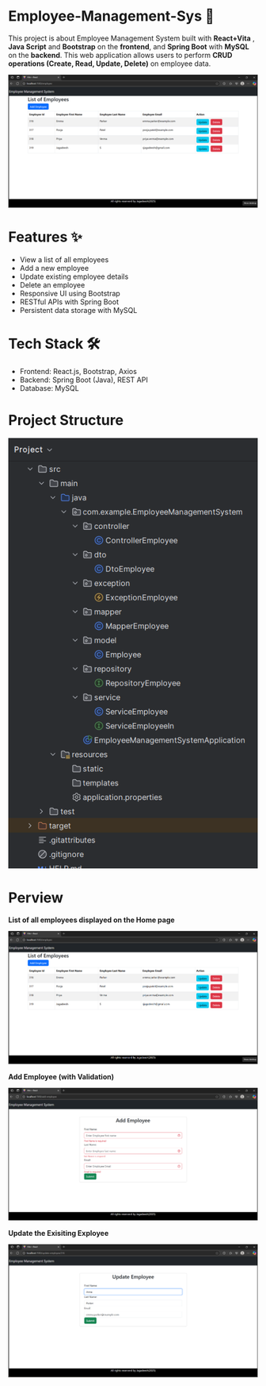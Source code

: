 # Employee-Management-Sys 🚀
This project is about Employee Management System built with **React+Vita** , **Java Script** and **Bootstrap** on the **frontend**, and **Spring Boot** with **MySQL** on the **backend**. This web application allows users to perform **CRUD operations (Create, Read, Update, Delete)** on employee data.

![image](https://github.com/Sudeep-Bhandari/Employee-Management-Sys/blob/6fb3499a2a05d0d4298c2889dc6c2e21f1340823/readme-images/1.png)

# Features ✨
* View a list of all employees
* Add a new employee
* Update existing employee details
* Delete an employee
* Responsive UI using Bootstrap
* RESTful APIs with Spring Boot
* Persistent data storage with MySQL



# Tech Stack 🛠️
* Frontend: React.js, Bootstrap, Axios
* Backend: Spring Boot (Java), REST API
* Database: MySQL

# Project Structure
![Screenshot 2025-06-28 023832](https://github.com/Sudeep-Bhandari/Employee-Management-Sys/blob/ab5b14b04f06f1c3814cce5eeb479a8d5777e6ed/readme-images/2.png)

# Perview
**List of all employees displayed on the Home page**

![Screenshot 2025-06-28 022837](https://github.com/Sudeep-Bhandari/Employee-Management-Sys/blob/07690c6d20708d1fc5d3694b8fb2f71889354ddb/readme-images/3.png)

**Add Employee (with Validation)**

![Screenshot 2025-06-28 023120](https://github.com/Sudeep-Bhandari/Employee-Management-Sys/blob/c2158b2386abf71c63418a733305f76c05139b47/readme-images/4.png)

**Update the Exisiting Exployee**

![update](https://github.com/Sudeep-Bhandari/Employee-Management-Sys/blob/6da8e1a0891a366516ab081268047b4b1eea88ff/readme-images/5.png)

